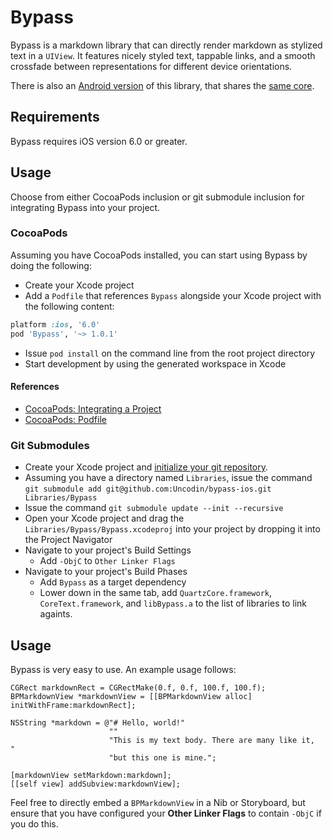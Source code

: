 # Bypass

Bypass is a markdown library that can directly render markdown as stylized text
in a `UIView`. It features nicely styled text, tappable links, and a smooth
crossfade between representations for different device orientations.

There is also an [Android version](https://github.com/Uncodin/bypass-android)
of this library, that shares the [same core](http://gitub.com/Uncodin/bypass-core).

## Requirements

Bypass requires iOS version 6.0 or greater.

## Usage

Choose from either CocoaPods inclusion or git submodule inclusion for integrating
Bypass into your project.

### CocoaPods

Assuming you have CocoaPods installed, you can start using Bypass by doing the following:

* Create your Xcode project
* Add a `Podfile` that references `Bypass` alongside your Xcode project with the following content:

```ruby
platform :ios, '6.0'
pod 'Bypass', '~> 1.0.1'
```

* Issue `pod install` on the command line from the root project directory
* Start development by using the generated workspace in Xcode

#### References

* [CocoaPods: Integrating a Project](http://docs.cocoapods.org/guides/integrating_a_project.html)
* [CocoaPods: Podfile](http://docs.cocoapods.org/podfile.html)

### Git Submodules

* Create your Xcode project and [initialize your git repository](http://gitref.org/creating/).
* Assuming you have a directory named `Libraries`, issue the command `git submodule add git@github.com:Uncodin/bypass-ios.git Libraries/Bypass`
* Issue the command `git submodule update --init --recursive`
* Open your Xcode project and drag the `Libraries/Bypass/Bypass.xcodeproj` into your project by dropping it into the Project Navigator
* Navigate to your project's Build Settings
  * Add `-ObjC` to `Other Linker Flags`
* Navigate to your project's Build Phases
  * Add `Bypass` as a target dependency
  * Lower down in the same tab, add `QuartzCore.framework`, `CoreText.framework`, and `libBypass.a` to the list of libraries to link againts.

## Usage

Bypass is very easy to use. An example usage follows:

```objc
CGRect markdownRect = CGRectMake(0.f, 0.f, 100.f, 100.f);
BPMarkdownView *markdownView = [[BPMarkdownView alloc] initWithFrame:markdownRect];

NSString *markdown = @"# Hello, world!"
                      ""
                      "This is my text body. There are many like it,	 "
                      "but this one is mine.";

[markdownView setMarkdown:markdown];
[[self view] addSubview:markdownView];
```

Feel free to directly embed a `BPMarkdownView` in a Nib or Storyboard, but
ensure that you have configured your **Other Linker Flags** to contain `-ObjC`
if you do this.